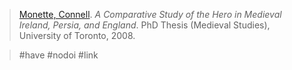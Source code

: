 > [Monette, Connell](monette.md). *A Comparative Study of the Hero in Medieval Ireland, Persia, and England*. PhD Thesis (Medieval Studies), University of Toronto, 2008.

> #have #nodoi #link 
